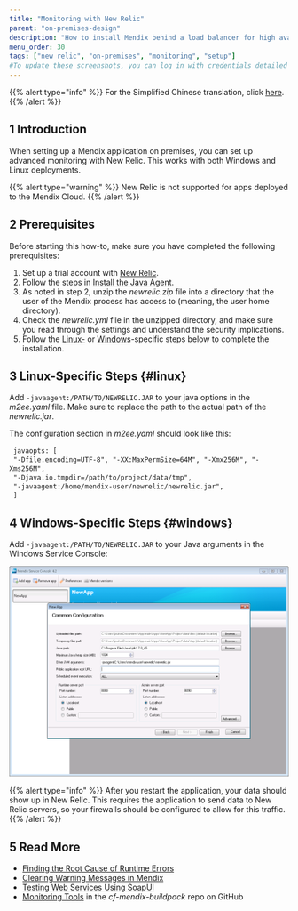 ```yaml
---
title: "Monitoring with New Relic"
parent: "on-premises-design"
description: "How to install Mendix behind a load balancer for high availability"
menu_order: 30
tags: ["new relic", "on-premises", "monitoring", "setup"]
#To update these screenshots, you can log in with credentials detailed in How to Update Screenshots Using Team Apps.
---
```


{{% alert type="info" %}}
For the Simplified Chinese translation, click [here](https://cdn.mendix.tencent-cloud.com/documentation/developerportal/setting-up-monitoring-with-new-relic.pdf).
{{% /alert %}}

## 1 Introduction

When setting up a Mendix application on premises, you can set up advanced monitoring with New Relic. This works with both Windows and Linux deployments.

{{% alert type="warning" %}}
New Relic is not supported for apps deployed to the Mendix Cloud.
{{% /alert %}}

## 2 Prerequisites

Before starting this how-to, make sure you have completed the following prerequisites:

1. Set up a trial account with [New Relic](https://newrelic.com/).
2. Follow the steps in [Install the Java Agent](https://docs.newrelic.com/docs/agents/java-agent/installation/java-agent-manual-installation).
3. As noted in step 2, unzip the *newrelic.zip* file into a directory that the user of the Mendix process has access to (meaning, the user home directory).
4. Check the *newrelic.yml* file in the unzipped directory, and make sure you read through the settings and understand the security implications.
5. Follow the [Linux-](#linux) or [Windows](#windows)-specific steps below to complete the installation.

## 3 Linux-Specific Steps {#linux}

Add `-javaagent:/PATH/TO/NEWRELIC.JAR` to your java options in the *m2ee.yaml* file. Make sure to replace the path to the actual path of the *newrelic.jar*.

The configuration section in *m2ee.yaml* should look like this:

```
 javaopts: [
 "-Dfile.encoding=UTF-8", "-XX:MaxPermSize=64M", "-Xmx256M", "-Xms256M",
 "-Djava.io.tmpdir=/path/to/project/data/tmp",
 "-javaagent:/home/mendix-user/newrelic/newrelic.jar",
 ]
```

## 4 Windows-Specific Steps {#windows}

Add `-javaagent:/PATH/TO/NEWRELIC.JAR` to your Java arguments in the Windows Service Console:

![](attachments/setting-up-monitoring-with-new-relic/18580677.png)

{{% alert type="info" %}}
After you restart the application, your data should show up in New Relic. This requires the application to send data to New Relic servers, so your firewalls should be configured to allow for this traffic.
{{% /alert %}}

## 5 Read More

* [Finding the Root Cause of Runtime Errors](/howto/monitoring-troubleshooting/finding-the-root-cause-of-runtime-errors)
* [Clearing Warning Messages in Mendix](/howto/monitoring-troubleshooting/clear-warning-messages)
* [Testing Web Services Using SoapUI](/howto/testing/testing-web-services-using-soapui)
* [Monitoring Tools](https://github.com/mendix/cf-mendix-buildpack#monitoring-tools) in the *cf-mendix-buildpack* repo on GitHub
